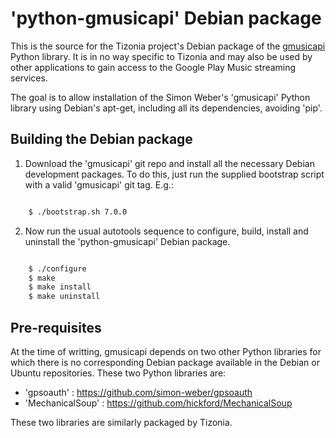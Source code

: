 # 'python-gmusicapi' Debian package

This is the source for the Tizonia project's Debian package of the
[gmusicapi](https://github.com/simon-weber/gmusicapi) Python library. It is in
no way specific to Tizonia and may also be used by other applications to gain
access to the Google Play Music streaming services.

The goal is to allow installation of the Simon Weber's 'gmusicapi' Python
library using Debian's apt-get, including all its dependencies, avoiding 'pip'.

## Building the Debian package

1. Download the 'gmusicapi' git repo and install all the necessary Debian
   development packages. To do this, just run the supplied bootstrap script
   with a valid 'gmusicapi' git tag. E.g.:

```bash

    $ ./bootstrap.sh 7.0.0

```

2. Now run the usual autotools sequence to configure, build, install and
   uninstall the 'python-gmusicapi' Debian package.

```bash

    $ ./configure
    $ make
    $ make install
    $ make uninstall

```

## Pre-requisites

At the time of writting, gmusicapi depends on two other Python libraries for
which there is no corresponding Debian package available in the Debian or
Ubuntu repositories. These two Python libraries are:
- 'gpsoauth' : https://github.com/simon-weber/gpsoauth
- 'MechanicalSoup' : https://github.com/hickford/MechanicalSoup

These two libraries are similarly packaged by Tizonia.
